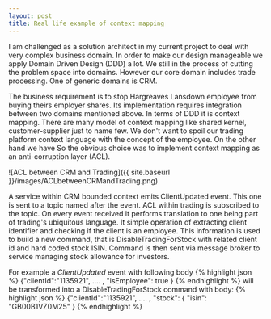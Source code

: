 ```yaml
---
layout: post
title: Real life example of context mapping
---
```


I am challenged as a solution architect in my current project to deal with very complex business domain. In order to make our design manageable we apply Domain Driven Design (DDD) a lot. We still in the process of cutting the problem space into domains. However our core domain includes trade processing. One of generic domains is CRM.

The business requirement is to stop Hargreaves Lansdown employee from buying theirs employer shares. Its implementation requires integration between two domains mentioned above. In terms of DDD it is context mapping. There are many model of context mapping like shared kernel, customer-supplier just to name few. We don't want to spoil our trading platform context language with the concept of the employee. On the other hand we have So the obvious choice was to implement context mapping as an anti-corruption layer (ACL). 

![ACL between CRM and Trading]({{ site.baseurl }}/images/ACLbetweenCRMandTrading.png)

A service within CRM bounded context emits ClientUpdated event. This one is sent to a topic named after the event.  ACL within trading is subscribed to the topic.  On every event received it performs translation to one being part of trading's ubiquitous language.  It simple operation of extracting client identifier and checking if the client is an employee. This information is used to build a new command, that is DisableTradingForStock with related client id and hard coded stock ISIN. Command is then sent via message broker to service managing stock allowance for investors.

For example a _ClientUpdated_ event with following body
{% highlight json %}
{"clientId":"1135921",
  .... ,
  "isEmployee": true
} 
{% endhighlight %}
will be transformed into a DisableTradingForStock command with body:
{% highlight json %}
{"clientId":"1135921",
  .... ,
  "stock": {
  "isin": "GB00B1VZ0M25"
}
{% endhighlight %}
